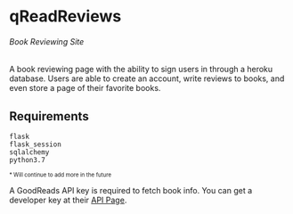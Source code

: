 # qReadReviews
###### Book Reviewing Site

A book reviewing page with the ability to sign users in through a heroku database.
Users are able to create an account, write reviews to books, and even store a page of their favorite books.

## Requirements
```
flask
flask_session
sqlalchemy
python3.7
```
<sub><sup>* Will continue to add more in the future</sup></sub>

A GoodReads API key is required to fetch book info.
You can get a developer key at their [API Page](https://www.goodreads.com/api/).
